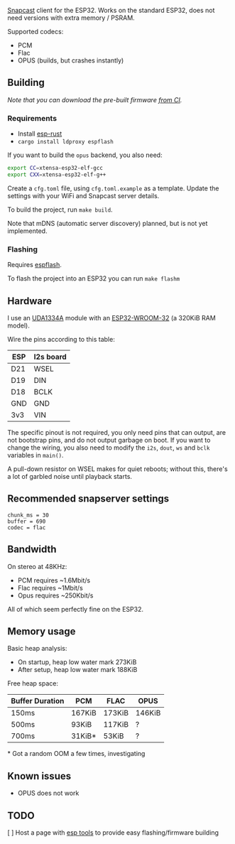 [Snapcast](https://github.com/badaix/snapcast) client for the ESP32. Works on the standard ESP32, does not need versions with extra memory / PSRAM.

Supported codecs:
- PCM
- Flac
- OPUS (builds, but crashes instantly)

## Building

_Note that you can download the pre-built firmware [from CI](https://github.com/DavidVentura/esp-snapcast/actions)._

### Requirements

* Install [esp-rust](https://docs.esp-rs.org/book/installation/rust.html)
* `cargo install ldproxy espflash`


If you want to build the `opus` backend, you also need:
```bash
export CC=xtensa-esp32-elf-gcc
export CXX=xtensa-esp32-elf-g++
```

Create a `cfg.toml` file, using `cfg.toml.example` as a template. Update the settings with your WiFi and Snapcast server details.

To build the project, run `make build`.

Note that mDNS (automatic server discovery) planned, but is not yet implemented.

### Flashing

Requires [espflash](https://github.com/esp-rs/espflash/tree/main/espflash).

To flash the project into an ESP32 you can run `make flashm`

## Hardware

I use an [UDA1334A](https://nl.aliexpress.com/item/1005006140641304.html) module with an [ESP32-WROOM-32](https://nl.aliexpress.com/item/1005006500507950.html) (a 320KiB RAM model).

Wire the pins according to this table:

|ESP | I2s board|
|----|----|
D21 | WSEL
D19 | DIN
D18| BCLK
GND | GND
3v3 | VIN

The specific pinout is not required, you only need pins that can output, are not bootstrap pins, and do not output garbage on boot.
If you want to change the wiring, you also need to modify the `i2s`, `dout`, `ws` and `bclk` variables in `main()`.

A pull-down resistor on WSEL makes for quiet reboots; without this, there's a lot of garbled noise until playback starts.


## Recommended snapserver settings

```
chunk_ms = 30
buffer = 690
codec = flac
```

## Bandwidth

On stereo at 48KHz:

- PCM requires ~1.6Mbit/s
- Flac requires ~1Mbit/s
- Opus requires ~250Kbit/s

All of which seem perfectly fine on the ESP32.


## Memory usage

Basic heap analysis:

* On startup, heap low water mark 273KiB
* After setup, heap low water mark 188KiB

Free heap space:

|Buffer Duration|PCM    |FLAC   |OPUS   |
|---------------|-------|-------|-------|
|150ms          |167KiB |173KiB |146KiB |
|500ms          |93KiB  |117KiB |?      |
|700ms          |31KiB\*| 53KiB |?      |

\* Got a random OOM a few times, investigating

## Known issues

- OPUS does not work 

## TODO

[ ] Host a page with [esp tools](https://esphome.github.io/esp-web-tools/) to provide easy flashing/firmware building
